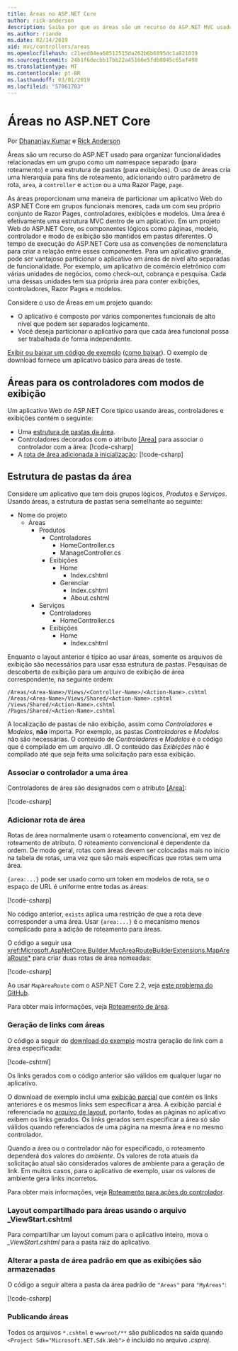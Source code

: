 ```yaml
---
title: Áreas no ASP.NET Core
author: rick-anderson
description: Saiba por que as áreas são um recurso do ASP.NET MVC usado para organizar funcionalidades relacionadas em um grupo como um namespace (para roteamento) e uma estrutura de pasta (para exibições) separados.
ms.author: riande
ms.date: 02/14/2019
uid: mvc/controllers/areas
ms.openlocfilehash: c21eed04ea68512515da262b6b6895dc1a821039
ms.sourcegitcommit: 24b1f6decbb17bb22a45166e5fdb0845c65af498
ms.translationtype: MT
ms.contentlocale: pt-BR
ms.lasthandoff: 03/01/2019
ms.locfileid: "57061703"
---
```

# <a name="areas-in-aspnet-core"></a>Áreas no ASP.NET Core

Por [Dhananjay Kumar](https://twitter.com/debug_mode) e [Rick Anderson](https://twitter.com/RickAndMSFT)

Áreas são um recurso do ASP.NET usado para organizar funcionalidades relacionadas em um grupo como um namespace separado (para roteamento) e uma estrutura de pastas (para exibições). O uso de áreas cria uma hierarquia para fins de roteamento, adicionando outro parâmetro de rota, `area`, a `controller` e `action` ou a uma Razor Page, `page`.

As áreas proporcionam uma maneira de particionar um aplicativo Web do ASP.NET Core em grupos funcionais menores, cada um com seu próprio conjunto de Razor Pages, controladores, exibições e modelos. Uma área é efetivamente uma estrutura MVC dentro de um aplicativo. Em um projeto Web do ASP.NET Core, os componentes lógicos como páginas, modelo, controlador e modo de exibição são mantidos em pastas diferentes. O tempo de execução do ASP.NET Core usa as convenções de nomenclatura para criar a relação entre esses componentes. Para um aplicativo grande, pode ser vantajoso particionar o aplicativo em áreas de nível alto separadas de funcionalidade. Por exemplo, um aplicativo de comércio eletrônico com várias unidades de negócios, como check-out, cobrança e pesquisa. Cada uma dessas unidades tem sua própria área para conter exibições, controladores, Razor Pages e modelos.

Considere o uso de Áreas em um projeto quando:

* O aplicativo é composto por vários componentes funcionais de alto nível que podem ser separados logicamente.
* Você deseja particionar o aplicativo para que cada área funcional possa ser trabalhada de forma independente.

[Exibir ou baixar um código de exemplo](https://github.com/aspnet/Docs/tree/master/aspnetcore/mvc/controllers/areas/samples) ([como baixar](xref:index#how-to-download-a-sample)). O exemplo de download fornece um aplicativo básico para áreas de teste.

## <a name="areas-for-controllers-with-views"></a>Áreas para os controladores com modos de exibição

Um aplicativo Web do ASP.NET Core típico usando áreas, controladores e exibições contém o seguinte:

* Uma [estrutura de pastas da área](#area-folder-structure).
* Controladores decorados com o atributo [&lbrack;Area&rbrack;](#attribute) para associar o controlador com a área: [!code-csharp[](areas/samples/MVCareas/Areas/Products/Controllers/ManageController.cs?name=snippet2)]
* A [rota de área adicionada à inicialização](#add-area-route): [!code-csharp[](areas/samples/MVCareas/Startup.cs?name=snippet2&highlight=3-6)]

## <a name="area-folder-structure"></a>Estrutura de pastas da área
Considere um aplicativo que tem dois grupos lógicos, *Produtos* e *Serviços*. Usando áreas, a estrutura de pastas seria semelhante ao seguinte:

* Nome do projeto
  * Áreas
    * Produtos
      * Controladores
        * HomeController.cs
        * ManageController.cs
      * Exibições
        * Home
          * Index.cshtml
        * Gerenciar
          * Index.cshtml
          * About.cshtml
    * Serviços
      * Controladores
        * HomeController.cs
      * Exibições
        * Home
          * Index.cshtml

Enquanto o layout anterior é típico ao usar áreas, somente os arquivos de exibição são necessários para usar essa estrutura de pastas. Pesquisas de descoberta de exibição para um arquivo de exibição de área correspondente, na seguinte ordem:

```text
/Areas/<Area-Name>/Views/<Controller-Name>/<Action-Name>.cshtml
/Areas/<Area-Name>/Views/Shared/<Action-Name>.cshtml
/Views/Shared/<Action-Name>.cshtml
/Pages/Shared/<Action-Name>.cshtml
   ```

A localização de pastas de não exibição, assim como *Controladores* e *Modelos*, **não** importa. Por exemplo, as pastas *Controladores* e *Modelos* não são necessárias. O conteúdo de *Controladores* e *Modelos* é o código que é compilado em um arquivo .dll. O conteúdo das *Exibições* não é compilado até que seja feita uma solicitação para essa exibição.

<!-- TODO review:
The content of the *Views* isn't compiled until a request to that view has been made.

What about precompiled views? 
 -->
<a name="attribute"></a>

### <a name="associate-the-controller-with-an-area"></a>Associar o controlador a uma área

Controladores de área são designados com o atributo [&lbrack;Area&rbrack;](xref:Microsoft.AspNetCore.Mvc.AreaAttribute):

[!code-csharp[](areas/samples/MVCareas/Areas/Products/Controllers/ManageController.cs?highlight=5&name=snippet)]

### <a name="add-area-route"></a>Adicionar rota de área

Rotas de área normalmente usam o roteamento convencional, em vez de roteamento de atributo. O roteamento convencional é dependente da ordem. De modo geral, rotas com áreas devem ser colocadas mais no início na tabela de rotas, uma vez que são mais específicas que rotas sem uma área.

`{area:...}` pode ser usado como um token em modelos de rota, se o espaço de URL é uniforme entre todas as áreas:

[!code-csharp[](areas/samples/MVCareas/Startup.cs?name=snippet&highlight=18-21)]

No código anterior, `exists` aplica uma restrição de que a rota deve corresponder a uma área. Usar `{area:...}` é o mecanismo menos complicado para a adição de roteamento para áreas.

O código a seguir usa <xref:Microsoft.AspNetCore.Builder.MvcAreaRouteBuilderExtensions.MapAreaRoute*> para criar duas rotas de área nomeadas:

[!code-csharp[](areas/samples/MVCareas/StartupMapAreaRoute.cs?name=snippet&highlight=18-27)]

Ao usar `MapAreaRoute` com o ASP.NET Core 2.2, veja [este problema do GitHub](https://github.com/aspnet/AspNetCore/issues/7772).

Para obter mais informações, veja [Roteamento de área](xref:mvc/controllers/routing#areas).

### <a name="link-generation-with-areas"></a>Geração de links com áreas

O código a seguir do [download do exemplo](https://github.com/aspnet/Docs/tree/master/aspnetcore/mvc/controllers/areas/samples) mostra geração de link com a área especificada:

[!code-cshtml[](areas/samples/MVCareas/Views/Shared/_testLinksPartial.cshtml?name=snippet)]

Os links gerados com o código anterior são válidos em qualquer lugar no aplicativo.

O download de exemplo inclui uma [exibição parcial](xref:mvc/views/partial) que contém os links anteriores e os mesmos links sem especificar a área. A exibição parcial é referenciada no [arquivo de layout](), portanto, todas as páginas no aplicativo exibem os links gerados. Os links gerados sem especificar a área só são válidos quando referenciados de uma página na mesma área e no mesmo controlador.

Quando a área ou o controlador não for especificado, o roteamento dependerá dos valores do *ambiente*. Os valores de rota atuais da solicitação atual são considerados valores de ambiente para a geração de link. Em muitos casos, para o aplicativo de exemplo, usar os valores de ambiente gera links incorretos.

Para obter mais informações, veja [Roteamento para ações do controlador](xref:mvc/controllers/routing).

### <a name="shared-layout-for-areas-using-the-viewstartcshtml-file"></a>Layout compartilhado para áreas usando o arquivo _ViewStart.cshtml

Para compartilhar um layout comum para o aplicativo inteiro, mova o *_ViewStart.cshtml* para a pasta raiz do aplicativo.

<!-- This section will be completed after https://github.com/aspnet/Docs/pull/10978 is merged.
<a name="arp"></a>

## Areas for Razor Pages
-->
<a name="rename"></a>

### <a name="change-default-area-folder-where-views-are-stored"></a>Alterar a pasta de área padrão em que as exibições são armazenadas

O código a seguir altera a pasta da área padrão de `"Areas"` para `"MyAreas"`:

[!code-csharp[](areas/samples/MVCareas/Startup2.cs?name=snippet)]

<!-- TODO review - can we delete this. Areas doesn't change publishing - right? -->
### <a name="publishing-areas"></a>Publicando áreas

Todos os arquivos `*.cshtml` e `wwwroot/**` são publicados na saída quando `<Project Sdk="Microsoft.NET.Sdk.Web">` é incluído no arquivo *.csproj*.
